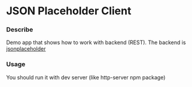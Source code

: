 # JSON Placeholder Client
### Describe
Demo app that shows how to work with backend (REST). The backend is [jsonplaceholder](https://jsonplaceholder.typicode.com)
### Usage
You should run it with dev server (like http-server npm package)